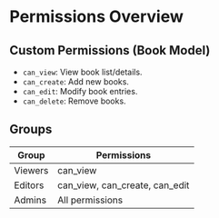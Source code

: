 # Permissions Overview

## Custom Permissions (Book Model)
- `can_view`: View book list/details.
- `can_create`: Add new books.
- `can_edit`: Modify book entries.
- `can_delete`: Remove books.

## Groups
| Group    | Permissions                   |
|----------|-------------------------------|
| Viewers  | can_view                      |
| Editors  | can_view, can_create, can_edit|
| Admins   | All permissions               |